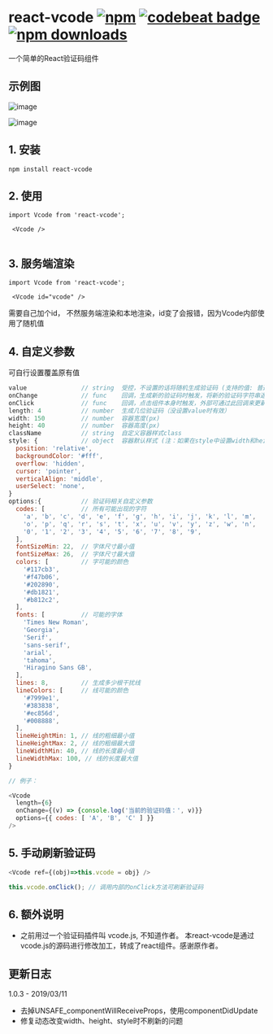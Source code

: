 # react-vcode [![npm](https://img.shields.io/npm/v/react-vcode.svg)](https://www.npmjs.com/package/react-vcode) [![codebeat badge](https://codebeat.co/badges/6b270f5e-c8d9-4f47-9f84-2833fcf897aa)](https://codebeat.co/projects/github-com-javaluo-react-vcode-master) [![npm downloads](https://img.shields.io/npm/dt/react-vcode.svg)](https://www.npmjs.com/package/react-vcode)
一个简单的React验证码组件

## 示例图

![image](example/assets/test1.png)

![image](example/assets/test2.png)


## 1. 安装

````
npm install react-vcode
````

## 2. 使用

````
import Vcode from 'react-vcode';

 <Vcode />
 
````
## 3. 服务端渲染
```
import Vcode from 'react-vcode';

 <Vcode id="vcode" />
```
 需要自己加个id， 不然服务端渲染和本地渲染，id变了会报错，因为Vcode内部使用了随机值
 
## 4. 自定义参数

可自行设置覆盖原有值

````javascript
value               // string  受控，不设置的话将随机生成验证码 (支持的值: 普通字符串/网络图片路径/import的本地图片/base64)
onChange            // func    回调，生成新的验证码时触发，将新的验证码字符串返回上级 (如果value字段被传入了图片，将返回null)
onClick             // func    回调，点击组件本身时触发，外部可通过此回调来更新需要传入的验证码 (如果没设置value，点击就会自动重新生成二维码)
length: 4           // number  生成几位验证码（没设置value时有效）
width: 150          // number  容器宽度(px)
height: 40          // number  容器高度(px)
className           // string  自定义容器样式class
style: {            // object  容器默认样式 (注：如果在style中设置width和height,将覆盖上面通过属性设置的width和height)
  position: 'relative',
  backgroundColor: '#fff',
  overflow: 'hidden',
  cursor: 'pointer',
  verticalAlign: 'middle',
  userSelect: 'none',
}
options:{           // 验证码相关自定义参数
  codes: [          // 所有可能出现的字符
    'a', 'b', 'c', 'd', 'e', 'f', 'g', 'h', 'i', 'j', 'k', 'l', 'm',
    'o', 'p', 'q', 'r', 's', 't', 'x', 'u', 'v', 'y', 'z', 'w', 'n',
    '0', '1', '2', '3', '4', '5', '6', '7', '8', '9',
  ],
  fontSizeMin: 22,  // 字体尺寸最小值
  fontSizeMax: 26,  // 字体尺寸最大值
  colors: [         // 字可能的颜色
    '#117cb3',
    '#f47b06',
    '#202890',
    '#db1821',
    '#b812c2',
  ],
  fonts: [          // 可能的字体
    'Times New Roman',
    'Georgia',
    'Serif',
    'sans-serif',
    'arial',
    'tahoma',
    'Hiragino Sans GB',
  ],
  lines: 8,         // 生成多少根干扰线
  lineColors: [     // 线可能的颜色
    '#7999e1',
    '#383838',
    '#ec856d',
    '#008888',
  ],
  lineHeightMin: 1, // 线的粗细最小值
  lineHeightMax: 2, // 线的粗细最大值
  lineWidthMin: 40, // 线的长度最小值
  lineWidthMax: 100, // 线的长度最大值
}

// 例子：

<Vcode
  length={6}
  onChange={(v) => {console.log('当前的验证码值：', v)}}
  options={{ codes: [ 'A', 'B', 'C' ] }}
/>
````

## 5. 手动刷新验证码
```javascript
<Vcode ref={(obj)=>this.vcode = obj} />

this.vcode.onClick(); // 调用内部的onClick方法可刷新验证码
```

## 6. 额外说明

- 之前用过一个验证码插件叫 vcode.js, 不知道作者。 本react-vcode是通过vcode.js的源码进行修改加工，转成了react组件。感谢原作者。

## 更新日志

1.0.3 - 2019/03/11<br/>
- 去掉UNSAFE_componentWillReceiveProps，使用componentDidUpdate
- 修复动态改变width、height、style时不刷新的问题
